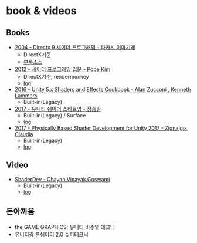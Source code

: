 # book & videos

## Books

- [2004 - Directx 9 셰이더 프로그래밍 - 타카시 이마기레](https://www.hanbit.co.kr/store/books/look.php?p_code=B9447539340)
  - DirectX기준
  - [부록소스](https://dw.hanbit.co.kr/exam/1285/cd.zip)
- [2012 - 셰이더 프로그래밍 입문 - Pope Kim](http://www.hanbit.co.kr/store/books/look.php?p_code=B8421024205)
  - DirectX기준, rendermonkey
  - [log](https://github.com/netpyoung/bs.introduction-to-shader-programming)
- [2016 - Unity 5.x Shaders and Effects Cookbook - Alan Zucconi , Kenneth Lammers](https://www.packtpub.com/product/unity-5-x-shaders-and-effects-cookbook/9781785285240)
  - Built-in(Legacy)
- [2017 - 유니티 쉐이더 스타트업 - 정종필](https://vielbooks.com/235)
  - Built-in(Legacy) / Surface
  - [log](https://github.com/netpyoung/bs.shader_startup)
- [2017 - Physically Based Shader Development for Unity 2017 - Zignaigo, Claudia](https://www.apress.com/kr/book/9781484233085)
  - Built-in(Legacy)
  - [log](https://github.com/netpyoung/bs.physically_based_shader_develop_for_unity)

## Video

- [ShaderDev -  Chayan Vinayak Goswami](https://shaderdev.com/)
  - Built-in(Legacy)
  - [log](https://github.com/netpyoung/vs.shader-developing-using-unity)

## 돈아까움

- the GAME GRAPHICS: 유니티 비주얼 테크닉
- 유니티짱 툰쉐이더 2.0 슈퍼테크닉
